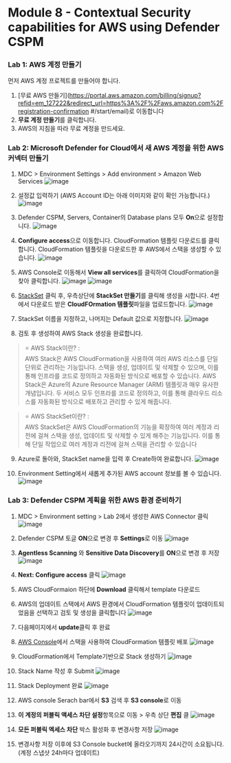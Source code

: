 # Module 8 - Contextual Security capabilities for AWS using Defender CSPM  

### Lab 1: AWS 계정 만들기

먼저 AWS 계정 프로젝트를 만들어야 합니다.

1. [무료 AWS 만들기](https://portal.aws.amazon.com/billing/signup?refid=em_127222&redirect_url=https%3A%2F%2Faws.amazon.com%2Fregistration-confirmation #/start/email)로 이동합니다 
2. **무료 계정 만들기**를 클릭합니다.
3. AWS의 지침을 따라 무료 계정을 만드세요.

### Lab 2: Microsoft Defender for Cloud에서 새 AWS 계정을 위한 AWS 커넥터 만들기

1. MDC > Environment Settings > Add environment > Amazon Web Services
   ![image](https://github.com/user-attachments/assets/cff5208a-02e0-46ca-bce6-cb171bf17913)

2. 설정값 입력하기 (AWS Account ID는 아래 이미지와 같이 확인 가능합니다.) 
   ![image](https://github.com/user-attachments/assets/73098e66-305d-473d-abd1-9ee5bd834600)

3. Defender CSPM, Servers, Container의 Database plans 모두 **On**으로 설정합니다. 
   ![image](https://github.com/user-attachments/assets/2bee9998-38d0-4e43-8739-c14c5086faca)

4. **Configure access**으로 이동합니다. CloudFormation 템플릿 다운로드를 클릭합니다. CloudFormation 템플릿을 다운로드한 후 AWS에서 스택을 생성할 수 있습니다.
   ![image](https://github.com/user-attachments/assets/f40eba88-b520-46f5-9eda-9a6f3a76c9ab)

5. AWS Console로 이동해서 **View all services**를 클릭하여 CloudFormation을 찾아 클릭합니다.
   ![image](https://github.com/user-attachments/assets/8991c9f0-74df-4362-ae03-b8eeb6efc3f0)
   ![image](https://github.com/user-attachments/assets/63542f84-731d-400f-a259-d8b3ae69e26e)

6. [StackSet](https://eu-north-1.console.aws.amazon.com/cloudformation/home?region=eu-north-1#/stacksets) 클릭 후, 우측상단에 **StackSet 만들기**를 클릭해 생성을 시합니다. 4번에서 다운로드 받은 **CloudFOrmation 템플릿**파일을 업로드합니다.
   ![image](https://github.com/user-attachments/assets/7b95767f-d139-468c-a8bd-fa13429706b3)

7. StackSet 이름을 지정하고, 나머지는 Default 값으로 지정합니다. 
   ![image](https://github.com/user-attachments/assets/11dcaba2-218d-40c8-8bea-c99d45fb8a11)

8. 검토 후 생성하여 AWS Stack 생성을 완료합니다.

> ⭐ AWS Stack이란? : <br>
> AWS Stack은 AWS CloudFormation을 사용하여 여러 AWS 리소스를 단일 단위로 관리하는 기능입니다. 스택을 생성, 업데이트 및 삭제할 수 있으며, 이를 통해 인프라를 코드로 정의하고 자동화된 방식으로 배포할 수 있습니다. AWS Stack은 Azure의 Azure Resource Manager (ARM) 템플릿과 매우 유사한 개념입니다. 두 서비스 모두 인프라를 코드로 정의하고, 이를 통해 클라우드 리소스를 자동화된 방식으로 배포하고 관리할 수 있게 해줍니다.

> ⭐ AWS StackSet이란? : <br>
> AWS StackSet은 AWS CloudFormation의 기능을 확장하여 여러 계정과 리전에 걸쳐 스택을 생성, 업데이트 및 삭제할 수 있게 해주는 기능입니다. 이를 통해 단일 작업으로 여러 계정과 리전에 걸쳐 스택을 관리할 수 있습니다

9. Azure로 돌아와, StackSet name을 입력 후 Create하여 완료합니다. 
    ![image](https://github.com/user-attachments/assets/4a4c5a0d-68cf-4eb4-a79f-c400a43044b4)

10. Environment Setting에서 새롭게 추가된 AWS account 정보를 볼 수 있습니다.
    ![image](https://github.com/user-attachments/assets/8055e8b0-6547-4668-b1aa-a675d8d27598)



### Lab 3: Defender CSPM 계획을 위한 AWS 환경 준비하기
1. MDC > Environment setting > Lab 2에서 생성한 AWS Connector 클릭
   ![image](https://github.com/user-attachments/assets/b2cb7cac-56e7-45dc-9297-f21eaecf6a14)

2. Defender CSPM 토글 **ON**으로 변경 후 **Settings**로 이동 
    ![image](https://github.com/user-attachments/assets/1842cddf-5fd7-42de-a39b-e10b4a268183)

3. **Agentless Scanning** 와 **Sensitive Data Discovery**를 **ON**으로 변경 후 저장 
    ![image](https://github.com/user-attachments/assets/473060fb-3d2d-43a5-97fc-eb793d1a3628)

4. **Next: Configure access** 클릭
    ![image](https://github.com/user-attachments/assets/f77a88ff-4937-4940-8616-f03338ffc648)

5.  AWS CloudFormaion 하단에 **Download** 클릭해서 template 다운로드
6.  AWS의 업데이트 스택에서 AWS 환경에서 CloudFormation 템플릿이 업데이트되었음을 선택하고 검토 및 생성을 클릭합니다
     ![image](https://github.com/user-attachments/assets/78967dce-5c60-4101-be35-583db4429e67)

7. 다음페이지에서 **update**클릭 후 완료

8. [AWS Console](https://eu-north-1.console.aws.amazon.com/console/home?region=eu-north-1#)에서 스택을 사용하여 CloudFormation 템플릿 배포 
    ![image](https://github.com/user-attachments/assets/8ce7110c-071d-4d82-b1e9-ae5041da8444)

9. CloudFormation에서 Template기반으로 Stack 생성하기 
    ![image](https://github.com/user-attachments/assets/fea7a34c-670c-42cb-9f4e-aaee7298b4e8)

10. Stack Name 작성 후 Submit
    ![image](https://github.com/user-attachments/assets/38e74329-f198-40d2-8472-6a289183841b)

11. Stack Deployment 완료
    ![image](https://github.com/user-attachments/assets/7c78d52a-41e6-4e50-9499-30e4f207f209)

12. AWS console Serach bar에서 **S3** 검색 후 **S3 console**로 이동
13. **이 계정의 퍼블릭 액세스 차단 설정**항목으로 이동 > 우측 상단 **편집** 클
    ![image](https://github.com/user-attachments/assets/53e6ed5b-69a3-46bd-b44b-b62f03e11a03)

14. **모든 퍼블릭 엑세스 차단** 박스 활성화 후 변경사항 저장 
    ![image](https://github.com/user-attachments/assets/ba1eac96-07e8-4320-becf-18e80762e644)

14. 변경사항 저장 이후에 S3 Console bucket에 올라오기까지 24시간이 소요됩니다. (계정 스냅샷 24h마다 업데이트)


 

